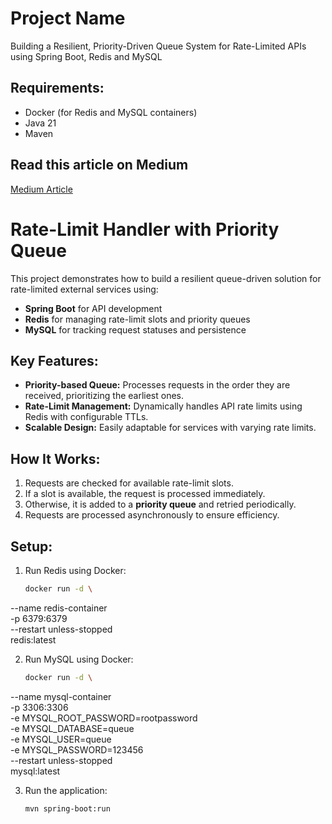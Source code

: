 # Project Name

Building a Resilient, Priority-Driven Queue System for Rate-Limited APIs using Spring Boot, Redis and MySQL

## Requirements:

- Docker (for Redis and MySQL containers)
- Java 21 
- Maven  

## Read this article on Medium

[Medium Article](https://medium.com/@htyesilyurt/building-a-resilient-priority-driven-queue-system-for-rate-limited-apis-using-spring-boot-redis-0729d1e56c36)

# Rate-Limit Handler with Priority Queue

This project demonstrates how to build a resilient queue-driven solution for rate-limited external services using:
- **Spring Boot** for API development
- **Redis** for managing rate-limit slots and priority queues
- **MySQL** for tracking request statuses and persistence

## Key Features:

- **Priority-based Queue:** Processes requests in the order they are received, prioritizing the earliest ones.
- **Rate-Limit Management:** Dynamically handles API rate limits using Redis with configurable TTLs.
- **Scalable Design:** Easily adaptable for services with varying rate limits.

## How It Works:

1. Requests are checked for available rate-limit slots.
2. If a slot is available, the request is processed immediately.
3. Otherwise, it is added to a **priority queue** and retried periodically.
4. Requests are processed asynchronously to ensure efficiency.

## Setup:

1. Run Redis using Docker:
   ```bash
   docker run -d \
  --name redis-container \
  -p 6379:6379 \
  --restart unless-stopped \
  redis:latest

2. Run MySQL using Docker:
   ```bash
   docker run -d \
  --name mysql-container \
  -p 3306:3306 \
  -e MYSQL_ROOT_PASSWORD=rootpassword \
  -e MYSQL_DATABASE=queue \
  -e MYSQL_USER=queue \
  -e MYSQL_PASSWORD=123456 \
  --restart unless-stopped \
  mysql:latest

3. Run the application:
   ```bash
   mvn spring-boot:run